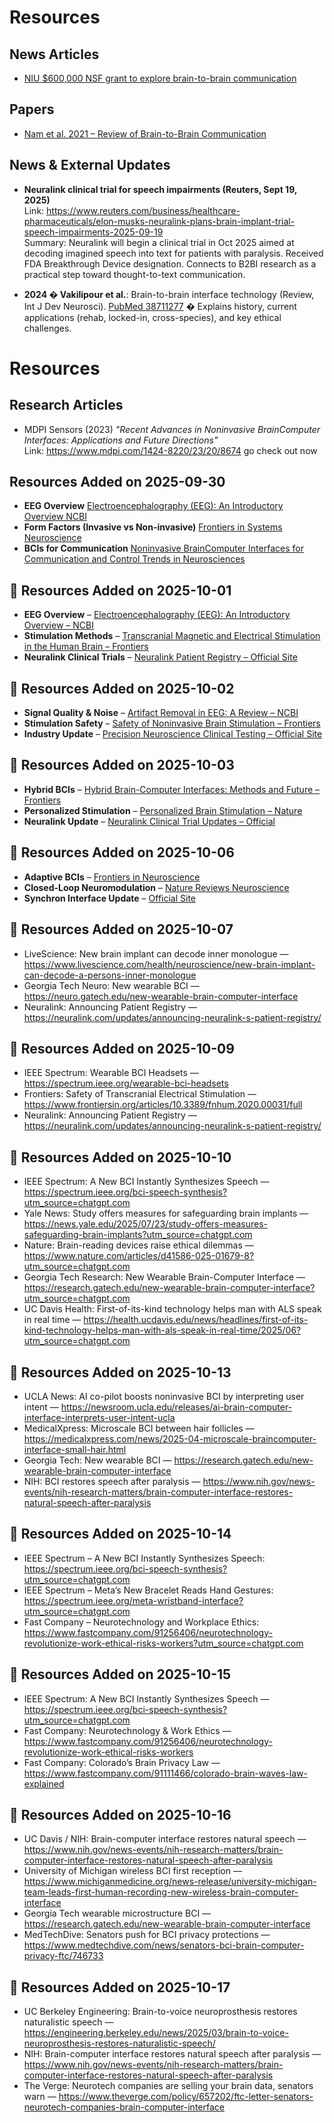 # Resources

## News Articles
- [NIU $600,000 NSF grant to explore brain-to-brain communication](https://newsroom.niu.edu/600000-nsf-grant-to-explore-brain-to-brain-communication-potential/)

## Papers
- [Nam et al. 2021 – Review of Brain-to-Brain Communication](https://www.frontiersin.org/journals/neurorobotics/articles/10.3389/fnbot.2021.656943/full)





## News & External Updates

- **Neuralink clinical trial for speech impairments (Reuters, Sept 19, 2025)**  
  Link: https://www.reuters.com/business/healthcare-pharmaceuticals/elon-musks-neuralink-plans-brain-implant-trial-speech-impairments-2025-09-19  
  Summary: Neuralink will begin a clinical trial in Oct 2025 aimed at decoding imagined speech into text for patients with paralysis. Received FDA Breakthrough Device designation. Connects to B2BI research as a practical step toward thought-to-text communication.

- **2024 � Vakilipour et al.**: Brain-to-brain interface technology (Review, Int J Dev Neurosci). [PubMed 38711277](https://pubmed.ncbi.nlm.nih.gov/38711277/) � Explains history, current applications (rehab, locked-in, cross-species), and key ethical challenges.
# Resources

## Research Articles
- MDPI Sensors (2023)  *"Recent Advances in Noninvasive BrainComputer Interfaces: Applications and Future Directions"*  
  Link: https://www.mdpi.com/1424-8220/23/20/8674
go check out now 

##  Resources Added on 2025-09-30  

- **EEG Overview**  [Electroencephalography (EEG): An Introductory Overview  NCBI](https://www.ncbi.nlm.nih.gov/pmc/articles/PMC4974210/)  
- **Form Factors (Invasive vs Non-invasive)**  [Frontiers in Systems Neuroscience](https://www.frontiersin.org/articles/10.3389/fnsys.2014.00009/full)  
- **BCIs for Communication**  [Noninvasive BrainComputer Interfaces for Communication and Control  Trends in Neurosciences](https://www.sciencedirect.com/science/article/pii/S0166223620301133)  
## 📅 Resources Added on 2025-10-01  

- **EEG Overview** – [Electroencephalography (EEG): An Introductory Overview – NCBI](https://www.ncbi.nlm.nih.gov/pmc/articles/PMC4974210/)  
- **Stimulation Methods** – [Transcranial Magnetic and Electrical Stimulation in the Human Brain – Frontiers](https://www.frontiersin.org/articles/10.3389/fnins.2017.00450/full)  
- **Neuralink Clinical Trials** – [Neuralink Patient Registry – Official Site](https://neuralink.com/patient-registry/)  
## 📅 Resources Added on 2025-10-02  

- **Signal Quality & Noise** – [Artifact Removal in EEG: A Review – NCBI](https://www.ncbi.nlm.nih.gov/pmc/articles/PMC8089998/)  
- **Stimulation Safety** – [Safety of Noninvasive Brain Stimulation – Frontiers](https://www.frontiersin.org/articles/10.3389/fneur.2017.00056/full)  
- **Industry Update** – [Precision Neuroscience Clinical Testing – Official Site](https://precisionneuro.io/)  
## 📅 Resources Added on 2025-10-03  

- **Hybrid BCIs** – [Hybrid Brain-Computer Interfaces: Methods and Future – Frontiers](https://www.frontiersin.org/articles/10.3389/fnins.2019.00112/full)  
- **Personalized Stimulation** – [Personalized Brain Stimulation – Nature](https://www.nature.com/articles/s41562-020-0868-9)  
- **Neuralink Update** – [Neuralink Clinical Trial Updates – Official](https://neuralink.com/patient-registry/)  
## 📅 Resources Added on 2025-10-06  

- **Adaptive BCIs** – [Frontiers in Neuroscience](https://www.frontiersin.org/articles/10.3389/fnins.2020.00589/full)  
- **Closed-Loop Neuromodulation** – [Nature Reviews Neuroscience](https://www.nature.com/articles/s41583-020-0315-3)  
- **Synchron Interface Update** – [Official Site](https://synchron.com/news/)  
## 📅 Resources Added on 2025-10-07
- LiveScience: New brain implant can decode inner monologue — https://www.livescience.com/health/neuroscience/new-brain-implant-can-decode-a-persons-inner-monologue
- Georgia Tech Neuro: New wearable BCI — https://neuro.gatech.edu/new-wearable-brain-computer-interface
- Neuralink: Announcing Patient Registry — https://neuralink.com/updates/announcing-neuralink-s-patient-registry/
## 📅 Resources Added on 2025-10-09
- IEEE Spectrum: Wearable BCI Headsets — https://spectrum.ieee.org/wearable-bci-headsets
- Frontiers: Safety of Transcranial Electrical Stimulation — https://www.frontiersin.org/articles/10.3389/fnhum.2020.00031/full
- Neuralink: Announcing Patient Registry — https://neuralink.com/updates/announcing-neuralink-s-patient-registry/
## 📅 Resources Added on 2025-10-10
- IEEE Spectrum: A New BCI Instantly Synthesizes Speech — https://spectrum.ieee.org/bci-speech-synthesis?utm_source=chatgpt.com
- Yale News: Study offers measures for safeguarding brain implants — https://news.yale.edu/2025/07/23/study-offers-measures-safeguarding-brain-implants?utm_source=chatgpt.com
- Nature: Brain-reading devices raise ethical dilemmas — https://www.nature.com/articles/d41586-025-01679-8?utm_source=chatgpt.com
- Georgia Tech Research: New Wearable Brain-Computer Interface — https://research.gatech.edu/new-wearable-brain-computer-interface?utm_source=chatgpt.com
- UC Davis Health: First-of-its-kind technology helps man with ALS speak in real time — https://health.ucdavis.edu/news/headlines/first-of-its-kind-technology-helps-man-with-als-speak-in-real-time/2025/06?utm_source=chatgpt.com
## 📅 Resources Added on 2025-10-13
- UCLA News: AI co-pilot boosts noninvasive BCI by interpreting user intent — https://newsroom.ucla.edu/releases/ai-brain-computer-interface-interprets-user-intent-ucla
- MedicalXpress: Microscale BCI between hair follicles — https://medicalxpress.com/news/2025-04-microscale-braincomputer-interface-small-hair.html
- Georgia Tech: New wearable BCI — https://research.gatech.edu/new-wearable-brain-computer-interface
- NIH: BCI restores speech after paralysis — https://www.nih.gov/news-events/nih-research-matters/brain-computer-interface-restores-natural-speech-after-paralysis
## 📅 Resources Added on 2025-10-14
- IEEE Spectrum – A New BCI Instantly Synthesizes Speech: https://spectrum.ieee.org/bci-speech-synthesis?utm_source=chatgpt.com
- IEEE Spectrum – Meta’s New Bracelet Reads Hand Gestures: https://spectrum.ieee.org/meta-wristband-interface?utm_source=chatgpt.com
- Fast Company – Neurotechnology and Workplace Ethics: https://www.fastcompany.com/91256406/neurotechnology-revolutionize-work-ethical-risks-workers?utm_source=chatgpt.com
## 📅 Resources Added on 2025-10-15
- IEEE Spectrum: A New BCI Instantly Synthesizes Speech — https://spectrum.ieee.org/bci-speech-synthesis?utm_source=chatgpt.com  
- Fast Company: Neurotechnology & Work Ethics — https://www.fastcompany.com/91256406/neurotechnology-revolutionize-work-ethical-risks-workers  
- Fast Company: Colorado’s Brain Privacy Law — https://www.fastcompany.com/91111466/colorado-brain-waves-law-explained  
## 📅 Resources Added on 2025-10-16
- UC Davis / NIH: Brain-computer interface restores natural speech — https://www.nih.gov/news-events/nih-research-matters/brain-computer-interface-restores-natural-speech-after-paralysis  
- University of Michigan wireless BCI first reception — https://www.michiganmedicine.org/news-release/university-michigan-team-leads-first-human-recording-new-wireless-brain-computer-interface  
- Georgia Tech wearable microstructure BCI — https://research.gatech.edu/new-wearable-brain-computer-interface  
- MedTechDive: Senators push for BCI privacy protections — https://www.medtechdive.com/news/senators-bci-brain-computer-privacy-ftc/746733
## 📅 Resources Added on 2025-10-17
- UC Berkeley Engineering: Brain-to-voice neuroprosthesis restores naturalistic speech — https://engineering.berkeley.edu/news/2025/03/brain-to-voice-neuroprosthesis-restores-naturalistic-speech/
- NIH: Brain-computer interface restores natural speech after paralysis — https://www.nih.gov/news-events/nih-research-matters/brain-computer-interface-restores-natural-speech-after-paralysis
- The Verge: Neurotech companies are selling your brain data, senators warn — https://www.theverge.com/policy/657202/ftc-letter-senators-neurotech-companies-brain-computer-interface
